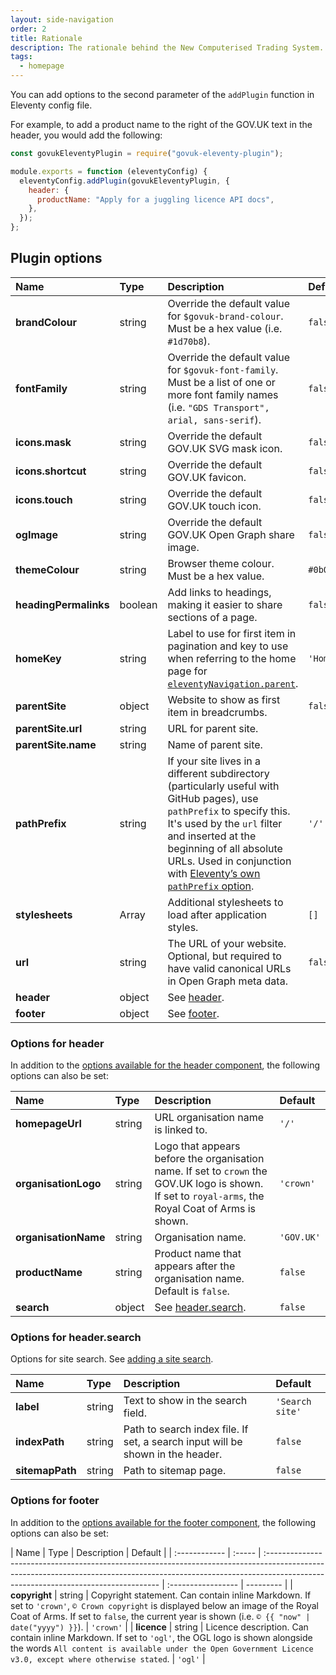 ```yaml
---
layout: side-navigation
order: 2
title: Rationale
description: The rationale behind the New Computerised Trading System. How will the service evolve in Phase 5.
tags:
  - homepage
---
```


You can add options to the second parameter of the `addPlugin` function in Eleventy config file.

For example, to add a product name to the right of the GOV.UK text in the header, you would add the following:

```js
const govukEleventyPlugin = require("govuk-eleventy-plugin");

module.exports = function (eleventyConfig) {
  eleventyConfig.addPlugin(govukEleventyPlugin, {
    header: {
      productName: "Apply for a juggling licence API docs",
    },
  });
};
```

## Plugin options

| Name                  | Type    | Description                                                                                                                                                                                                                                                                                                                                               | Default   |
| :-------------------- | :------ | :-------------------------------------------------------------------------------------------------------------------------------------------------------------------------------------------------------------------------------------------------------------------------------------------------------------------------------------------------------- | :-------- |
| **brandColour**       | string  | Override the default value for `$govuk-brand-colour`. Must be a hex value (i.e. `#1d70b8`).                                                                                                                                                                                                                                                               | `false`   |
| **fontFamily**        | string  | Override the default value for `$govuk-font-family`. Must be a list of one or more font family names (i.e. `"GDS Transport", arial, sans-serif`).                                                                                                                                                                                                         | `false`   |
| **icons.mask**        | string  | Override the default GOV.UK SVG mask icon.                                                                                                                                                                                                                                                                                                                | `false`   |
| **icons.shortcut**    | string  | Override the default GOV.UK favicon.                                                                                                                                                                                                                                                                                                                      | `false`   |
| **icons.touch**       | string  | Override the default GOV.UK touch icon.                                                                                                                                                                                                                                                                                                                   | `false`   |
| **ogImage**           | string  | Override the default GOV.UK Open Graph share image.                                                                                                                                                                                                                                                                                                       | `false`   |
| **themeColour**       | string  | Browser theme colour. Must be a hex value.                                                                                                                                                                                                                                                                                                                | `#0b0c0c` |
| **headingPermalinks** | boolean | Add links to headings, making it easier to share sections of a page.                                                                                                                                                                                                                                                                                      | `false`   |
| **homeKey**           | string  | Label to use for first item in pagination and key to use when referring to the home page for [`eleventyNavigation.parent`](https://www.11ty.dev/docs/plugins/navigation/).                                                                                                                                                                                | `'Home'`  |
| **parentSite**        | object  | Website to show as first item in breadcrumbs.                                                                                                                                                                                                                                                                                                             | `false`   |
| **parentSite.url**    | string  | URL for parent site.                                                                                                                                                                                                                                                                                                                                      |           |
| **parentSite.name**   | string  | Name of parent site.                                                                                                                                                                                                                                                                                                                                      |           |
| **pathPrefix**        | string  | If your site lives in a different subdirectory (particularly useful with GitHub pages), use `pathPrefix` to specify this. It's used by the `url` filter and inserted at the beginning of all absolute URLs. Used in conjunction with [Eleventy’s own `pathPrefix` option](https://www.11ty.dev/docs/config/#deploy-to-a-subdirectory-with-a-path-prefix). | `'/'`     |
| **stylesheets**       | Array   | Additional stylesheets to load after application styles.                                                                                                                                                                                                                                                                                                  | `[]`      |
| **url**               | string  | The URL of your website. Optional, but required to have valid canonical URLs in Open Graph meta data.                                                                                                                                                                                                                                                     | `false`   |
| **header**            | object  | See [header](#options-for-header).                                                                                                                                                                                                                                                                                                                        |           |
| **footer**            | object  | See [footer](#options-for-footer).                                                                                                                                                                                                                                                                                                                        |           |

### Options for header

In addition to the [options available for the header component](https://design-system.service.gov.uk/components/header/), the following options can also be set:

| Name                 | Type   | Description                                                                                                                                          | Default    |
| :------------------- | :----- | :--------------------------------------------------------------------------------------------------------------------------------------------------- | :--------- |
| **homepageUrl**      | string | URL organisation name is linked to.                                                                                                                  | `'/'`      |
| **organisationLogo** | string | Logo that appears before the organisation name. If set to `crown` the GOV.UK logo is shown. If set to `royal-arms`, the Royal Coat of Arms is shown. | `'crown'`  |
| **organisationName** | string | Organisation name.                                                                                                                                   | `'GOV.UK'` |
| **productName**      | string | Product name that appears after the organisation name. Default is `false`.                                                                           | `false`    |
| **search**           | object | See [header.search](#options-for-header.search).                                                                                                     | `false`    |

### Options for header.search

Options for site search. See [adding a site search](../search).

| Name            | Type   | Description                                                                    | Default         |
| :-------------- | :----- | :----------------------------------------------------------------------------- | :-------------- |
| **label**       | string | Text to show in the search field.                                              | `'Search site'` |
| **indexPath**   | string | Path to search index file. If set, a search input will be shown in the header. | `false`         |
| **sitemapPath** | string | Path to sitemap page.                                                          | `false`         |

### Options for footer

In addition to the [options available for the footer component](https://design-system.service.gov.uk/components/footer/), the following options can also be set:

| Name          | Type   | Description                                                                                                                                                                                                      | Default            |
| :------------ | :----- | :--------------------------------------------------------------------------------------------------------------------------------------------------------------------------------------------------------------- | :----------------- | --------- |
| **copyright** | string | Copyright statement. Can contain inline Markdown. If set to `'crown'`, `© Crown copyright` is displayed below an image of the Royal Coat of Arms. If set to `false`, the current year is shown (i.e. `© {{ "now" | date("yyyy") }}`). | `'crown'` |
| **licence**   | string | Licence description. Can contain inline Markdown. If set to `'ogl'`, the OGL logo is shown alongside the words `All content is available under the Open Government Licence v3.0, except where otherwise stated`. | `'ogl'`            |
